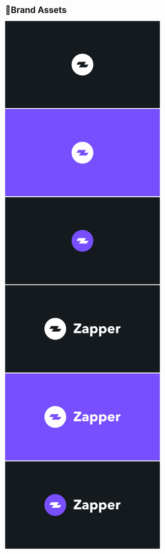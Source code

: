 # 🎨Brand Assets

![](./brand-assets/whiteLogo_blackBackground.png)
![](./brand-assets/whiteLogo_purpleBackground.png.png)
![](./brand-assets/purpleLogo_blackBackground.png)
![](./brand-assets/whiteLogoText_blackBackground.png)
![](./brand-assets/whiteLogoText_purpleBackground.png)
![](./brand-assets/purpleLogoText_blackBackground.png)